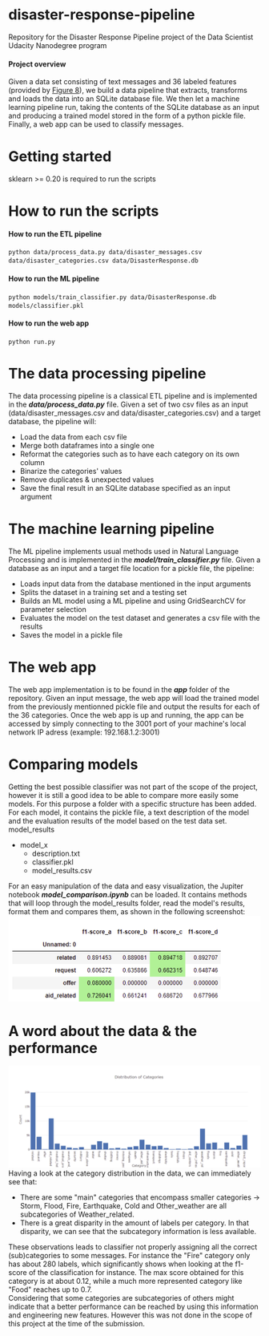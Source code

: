 # disaster-response-pipeline
Repository for the Disaster Response Pipeline project of the Data Scientist Udacity Nanodegree program

#### Project overview
Given a data set consisting of text messages and 36 labeled features (provided by [Figure 8](https://appen.com/)), we build a data pipeline that extracts, transforms and loads the data into an SQLite database file. We then let a machine learning pipeline run, taking the contents of the SQLite database as an input and producing a trained model stored in the form of a python pickle file. Finally, a web app can be used to classify messages.

# Getting started
sklearn >= 0.20 is required to run the scripts


# How to run the scripts
#### How to run the ETL pipeline
`python data/process_data.py data/disaster_messages.csv data/disaster_categories.csv data/DisasterResponse.db`
#### How to run the ML pipeline
 `python models/train_classifier.py data/DisasterResponse.db models/classifier.pkl`
#### How to run the web app
 `python run.py`
 
 # The data processing pipeline
 The data processing pipeline is a classical ETL pipeline and is implemented in the ***data/process_data.py*** file. Given a set of two csv files as an input (data/disaster_messages.csv and data/disaster_categories.csv) and a target database, the pipeline will:
  * Load the data from each csv file
  * Merge both dataframes into a single one
  * Reformat the categories such as to have each category on its own column
  * Binarize the categories' values
  * Remove duplicates & unexpected values
  * Save the final result in an SQLite database specified as an input argument

# The machine learning pipeline
The ML pipeline implements usual methods used in Natural Language Processing and is implemented in the ***model/train_classifier.py*** file. Given a database as an input and a target file location for a pickle file, the pipeline:
* Loads input data from the database mentioned in the input arguments
* Splits the dataset in a training set and a testing set
* Builds an ML model using a ML pipeline and using GridSearchCV for parameter selection
* Evaluates the model on the test dataset and generates a csv file with the results
* Saves the model in a pickle file

# The web app
The web app implementation is to be found in the ***app*** folder of the repository. Given an input message, the web app will load the trained model from the previously mentionned pickle file and output the results for each of the 36 categories. Once the web app is up and running, the app can be accessed by simply connecting to the 3001 port of your machine's local network IP adress (example: 192.168.1.2:3001)

# Comparing models
Getting the best possible classifier was not part of the scope of the project, however it is still a good idea to be able to compare more easily some models. For this purpose a folder with a specific structure has been added. For each model, it contains the pickle file, a text description of the model and the evaluation results of the model based on the test data set.
model_results
  - model_x
     - description.txt
     - classifier.pkl
     - model_results.csv  

For an easy manipulation of the data and easy visualization, the Jupiter notebook ***model_comparison.ipynb*** can be loaded. It contains methods that will loop through the model_results folder, read the model's results, format them and compares them, as shown in the following screenshot:  
![model_comp](doc/img/model_comparison_example.png "model comparison")

# A word about the data & the performance
![category_distribution](doc/img/category_distribution.png "distribution of categories")  
Having a look at the category distribution in the data, we can immediately see that:  
* There are some "main" categories that encompass smaller categories -> Storm, Flood, Fire, Earthquake, Cold and Other_weather are all subcategories of Weather_related.
* There is a great disparity in the amount of labels per category. In that disparity, we can see that the subcategory information is less available.

These observations leads to classifier not properly assigning all the correct (sub)categories to some messages. For instance the "Fire" category only has about 280 labels, which significantly shows when looking at the f1-score of the classification for instance. The max score obtained for this category is at about 0.12, while a much more represented category like "Food" reaches up to 0.7.  
Considering that some categories are subcategories of others might indicate that a better performance can be reached by using this information and engineering new features. However this was not done in the scope of this project at the time of the submission.
